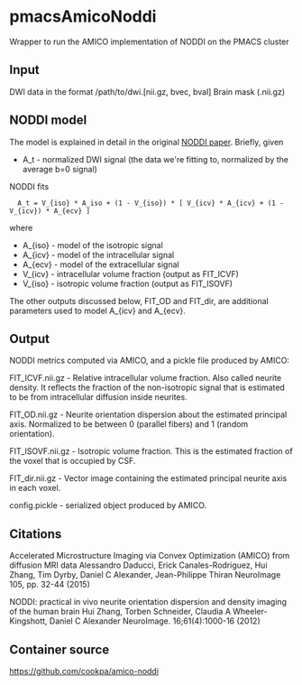 # pmacsAmicoNoddi
Wrapper to run the AMICO implementation of NODDI on the PMACS cluster

## Input

DWI data in the format /path/to/dwi.[nii.gz, bvec, bval]
Brain mask (.nii.gz)

## NODDI model

The model is explained in detail in the original [NODDI
paper](https://pubmed.ncbi.nlm.nih.gov/22484410/). Briefly, given

* A_t - normalized DWI signal (the data we're fitting to, normalized by the
        average b=0 signal)

NODDI fits

```
  A_t = V_{iso} * A_iso + (1 - V_{iso}) * [ V_{icv} * A_{icv} + (1 - V_{icv}) * A_{ecv} ]
```
where

* A_{iso} - model of the isotropic signal
* A_{icv} - model of the intracellular signal
* A_{ecv} - model of the extracellular signal
* V_{icv} - intracellular volume fraction (output as FIT_ICVF)
* V_{iso} - isotropic volume fraction (output as FIT_ISOVF)

The other outputs discussed below, FIT_OD and FIT_dir, are additional parameters
used to model A_{icv} and A_{ecv}.

## Output

NODDI metrics computed via AMICO, and a pickle file produced by AMICO:

FIT_ICVF.nii.gz - Relative intracellular volume fraction. Also called neurite
density. It reflects the fraction of the non-isotropic signal that is estimated
to be from intracellular diffusion inside neurites.

FIT_OD.nii.gz - Neurite orientation dispersion about the estimated principal axis.
Normalized to be between 0 (parallel fibers) and 1 (random orientation).

FIT_ISOVF.nii.gz - Isotropic volume fraction. This is the estimated fraction of
the voxel that is occupied by CSF.

FIT_dir.nii.gz - Vector image containing the estimated principal neurite axis in
each voxel.

config.pickle - serialized object produced by AMICO.

## Citations

Accelerated Microstructure Imaging via Convex Optimization (AMICO) from diffusion MRI data Alessandro Daducci, Erick Canales-Rodriguez, Hui Zhang, Tim Dyrby, Daniel C Alexander, Jean-Philippe Thiran NeuroImage 105, pp. 32-44 (2015)

NODDI: practical in vivo neurite orientation dispersion and density imaging of the human brain Hui Zhang, Torben Schneider, Claudia A Wheeler-Kingshott, Daniel C Alexander NeuroImage. 16;61(4):1000-16 (2012)



## Container source

https://github.com/cookpa/amico-noddi